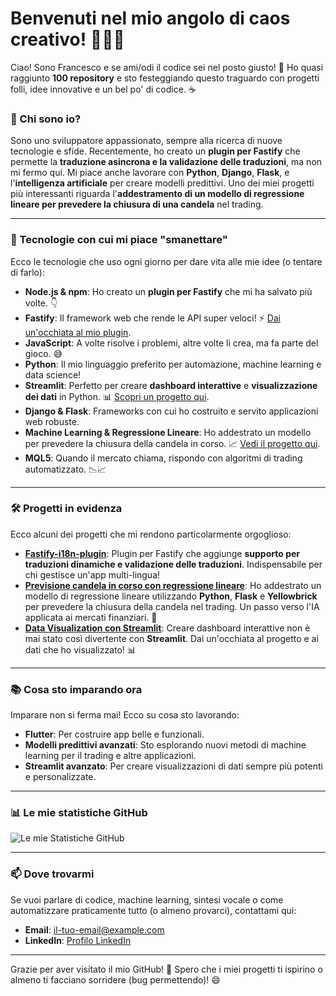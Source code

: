 # Benvenuti nel mio angolo di caos creativo! 🎉👨‍💻

Ciao! Sono Francesco e se ami/odi il codice  sei nel posto giusto! 🚀 Ho quasi raggiunto **100 repository** e sto festeggiando questo traguardo con progetti folli, idee innovative e un bel po' di codice. ☕️

### 🌟 Chi sono io?
Sono uno sviluppatore appassionato, sempre alla ricerca di nuove tecnologie e sfide. Recentemente, ho creato un **plugin per Fastify** che permette la **traduzione asincrona e la validazione delle traduzioni**, ma non mi fermo qui. Mi piace anche lavorare con **Python**, **Django**, **Flask**, e l'**intelligenza artificiale** per creare modelli predittivi. Uno dei miei progetti più interessanti riguarda l'**addestramento di un modello di regressione lineare per prevedere la chiusura di una candela** nel trading.

---

### 🔧 Tecnologie con cui mi piace "smanettare"

Ecco le tecnologie che uso ogni giorno per dare vita alle mie idee (o tentare di farlo):

- **Node.js & npm**: Ho creato un **plugin per Fastify** che mi ha salvato più volte. 👇
- **Fastify**: Il framework web che rende le API super veloci! ⚡️ [Dai un'occhiata al mio plugin](https://github.com/fracabu/fastify-i18n-plugin).
- **JavaScript**: A volte risolve i problemi, altre volte li crea, ma fa parte del gioco. 😅
- **Python**: Il mio linguaggio preferito per automazione, machine learning e data science!
- **Streamlit**: Perfetto per creare **dashboard interattive** e **visualizzazione dei dati** in Python. 📊 [Scopri un progetto qui](link-alla-repo-di-streamlit).
- **Django & Flask**: Frameworks con cui ho costruito e servito applicazioni web robuste.
- **Machine Learning & Regressione Lineare**: Ho addestrato un modello per prevedere la chiusura della candela in corso. 📈 [Vedi il progetto qui](link-al-progetto-di-prediction).
- **MQL5**: Quando il mercato chiama, rispondo con algoritmi di trading automatizzato. 📉📈

---

### 🛠️ Progetti in evidenza

Ecco alcuni dei progetti che mi rendono particolarmente orgoglioso:

- **[Fastify-i18n-plugin](https://github.com/fracabu/fastify-i18n-plugin)**: Plugin per Fastify che aggiunge **supporto per traduzioni dinamiche e validazione delle traduzioni**. Indispensabile per chi gestisce un'app multi-lingua!
- **[Previsione candela in corso con regressione lineare](link-al-progetto-di-prediction)**: Ho addestrato un modello di regressione lineare utilizzando **Python**, **Flask** e **Yellowbrick** per prevedere la chiusura della candela nel trading. Un passo verso l'IA applicata ai mercati finanziari. 🚀
- **[Data Visualization con Streamlit](link-alla-repo-di-streamlit)**: Creare dashboard interattive non è mai stato così divertente con **Streamlit**. Dai un'occhiata al progetto e ai dati che ho visualizzato! 📊

---

### 📚 Cosa sto imparando ora

Imparare non si ferma mai! Ecco su cosa sto lavorando:

- **Flutter**: Per costruire app belle e funzionali.
- **Modelli predittivi avanzati**: Sto esplorando nuovi metodi di machine learning per il trading e altre applicazioni.
- **Streamlit avanzato**: Per creare visualizzazioni di dati sempre più potenti e personalizzate.

---

### 📊 Le mie statistiche GitHub

![Le mie Statistiche GitHub](https://github-readme-stats.vercel.app/api?fracabu=il-tuo-fracabu&show_icons=true&theme=dark)

---

### 📫 Dove trovarmi

Se vuoi parlare di codice, machine learning, sintesi vocale o come automatizzare praticamente tutto (o almeno provarci), contattami qui:

- **Email**: [il-tuo-email@example.com](mailto:fracabu@gmail.com)
- **LinkedIn**: [Profilo LinkedIn](https://linkedin.com/in/francesco-~-capurso-5801031a9/)
  


---

Grazie per aver visitato il mio GitHub! 🎉 Spero che i miei progetti ti ispirino o almeno ti facciano sorridere (bug permettendo)! 😄
